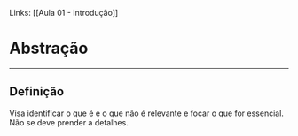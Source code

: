 Links: [[Aula 01 - Introdução]]

# Abstração
---
## Definição
Visa identificar o que é e o que não é relevante e focar
o que for essencial. Não se deve prender a detalhes.
